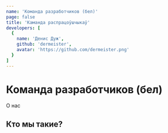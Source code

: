 ```yaml
---
name: 'Команда разработчиков (бел)'
page: false
title: 'Каманда распрацоўшчыкаў'
developers: [
  {
    name: 'Денис Дуж',
    github: 'dermeister',
    avatar: 'https://github.com/dermeister.png'
  }
]
---
```


# Команда разработчиков (бел)
О нас

## Кто мы такие?
